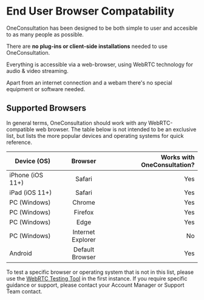 # End User Browser Compatability

OneConsultation has been designed to be both simple to user and accesible to as many people as possible.

There are **no plug-ins or client-side installations** needed to use OneConsultation.

Everything is accessible via a web-browser, using WebRTC technology for audio & video streaming.

Apart from an internet connection and a webam there's no special equipment or software needed.

## Supported Browsers

In general terms, OneConsultation should work with any WebRTC-compatible web browser. The table below is not intended to be an exclusive list, but lists the more popular devices and operating systems for quick reference.

| Device (OS)        | Browser           | Works with OneConsultation?  |
| ------------- |:-------------:| -----:|
| iPhone (iOS 11+)      | Safari | Yes |
| iPad (iOS 11+)      | Safari      |   Yes |
| PC (Windows) | Chrome      |    Yes |
| PC (Windows) | Firefox      |    Yes |
| PC (Windows) | Edge      |    Yes |
| PC (Windows) | Internet Explorer      |    No |
| Android | Default Browser      |    Yes |

To test a specific browser or operating system that is not in this list, please use the [WebRTC Testing Tool](https://test.webrtc.org/) in the first instance. If you require specific guidance or support, please contact your Account Manager or Support Team contact.

